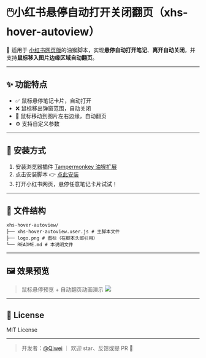 # 🖱️小红书悬停自动打开关闭翻页（xhs-hover-autoview）

🚀 适用于 [小红书网页版](https://www.xiaohongshu.com)的油猴脚本，实现**悬停自动打开笔记**、**离开自动关闭**，并支持**鼠标移入图片边缘区域自动翻页**。

---

## ✨ 功能特点

- ✅  鼠标悬停笔记卡片，自动打开
- ❌ 鼠标移出弹窗范围，自动关闭
- 🔄 鼠标移动到图片左右边缘，自动翻页
- ⚙️ 支持自定义参数

---

## 🔧 安装方式

1. 安装浏览器插件 [Tampermonkey 油猴扩展](https://www.tampermonkey.net/)
2. 点击安装脚本 👉 [点此安装](https://raw.githubusercontent.com/qiwei-ma/xhs-hover-autoview/main/xhs-hover-autoview.user.js)
3. 打开小红书网页，悬停任意笔记卡片试试！

---

## 📁 文件结构
```
xhs-hover-autoview/
├── xhs-hover-autoview.user.js # 主脚本文件
├── logo.png # 图标（在脚本头部引用）
└── README.md # 本说明文件
```

---

## 🖼️ 效果预览

> 鼠标悬停预览 + 自动翻页动画演示
![](./demo.gif)

---

## 📜 License

MIT License

---

> 开发者：[@Qiwei](https://github.com/qiwei-ma) ｜ 欢迎 star、反馈或提 PR 🎉
